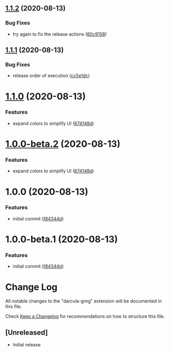 ## [1.1.2](https://github.com/gwardwell/darcula-greg/compare/v1.1.1...v1.1.2) (2020-08-13)


### Bug Fixes

* try again to fix the release actions ([60c9158](https://github.com/gwardwell/darcula-greg/commit/60c91585f6cb15d2030e64ebcb87a43bff57bc68))

## [1.1.1](https://github.com/gwardwell/darcula-greg/compare/v1.1.0...v1.1.1) (2020-08-13)


### Bug Fixes

* release order of execution ([cc5e1dc](https://github.com/gwardwell/darcula-greg/commit/cc5e1dc1067f22edb1eaf4a35551c5d10ba91833))

# [1.1.0](https://github.com/gwardwell/darcula-greg/compare/v1.0.0...v1.1.0) (2020-08-13)


### Features

* expand colors to simplify UI ([674148d](https://github.com/gwardwell/darcula-greg/commit/674148d45f3d76233857107f9304ab6e0f8e1131))

# [1.0.0-beta.2](https://github.com/gwardwell/darcula-greg/compare/v1.0.0-beta.1...v1.0.0-beta.2) (2020-08-13)


### Features

* expand colors to simplify UI ([674148d](https://github.com/gwardwell/darcula-greg/commit/674148d45f3d76233857107f9304ab6e0f8e1131))

# 1.0.0 (2020-08-13)


### Features

* initial commit ([f84344d](https://github.com/gwardwell/darcula-greg/commit/f84344d3b348b6cb4a8925b7c812933ce89bc3a9))

# 1.0.0-beta.1 (2020-08-13)


### Features

* initial commit ([f84344d](https://github.com/gwardwell/darcula-greg/commit/f84344d3b348b6cb4a8925b7c812933ce89bc3a9))

# Change Log

All notable changes to the "darcula-greg" extension will be documented in this file.

Check [Keep a Changelog](http://keepachangelog.com/) for recommendations on how to structure this file.

## [Unreleased]

- Initial release
